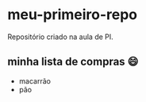 # meu-primeiro-repo
Repositório criado na aula de PI.

## minha lista de compras :smile:
- macarrão
- pão
